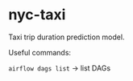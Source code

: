 # nyc-taxi

Taxi trip duration prediction model.

Useful commands:

```airflow dags list``` -> list DAGs
